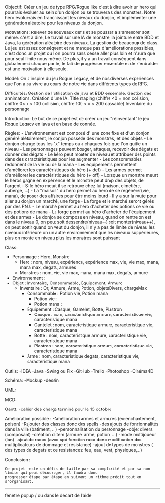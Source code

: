 Objectif:
    Créer un jeu de type RPG/Rogue like c'est à dire avoir un hero qui pourrais évoluer au sein d'un donjon ou se
    trouverais des monstres. Notre héro évoluerais en franchissant les niveaux du donjon, et implémenter une génération aléatoire pour       les niveaux du donjon.


Motivations:
    Relever de nouveaux défis et se pousser à s'améliorer soit même.
    c'est à dire, Le travail sur une IA de monstre, la jointure entre BDD et Java, la génération aléatoire des niveaux.
    La gestion de beaucoup de class.
    Le jeu est assez conséquent et ne manque pas d'améliorations possibles, c'est donc un projet ou l'on pourra sans cesse
    aller plus loin et n'aura que pour seul limite nous même.
    De plus, il y a un travail conséquent dans globalement chaque partie, le fait de progrésser ensemble et de s'entraider est
    une motivation à elle seule.


Model:
    On s'inspire du jeu Rogue Legacy, et de nos diverses expériences que l'on a pu vivre au cours de notre vie dans différents types de     RPG.

Difficultés:
    Gestion de l'utilisation de java et BDD ensemble.
    Gestion des annimations.
    Création d'une IA.
    Title maping (chiffre <0 = non collision, chiffre 0< x < 100 collision, chiffre 100 < x < 200 cassable)
    Inventaire du personnage


Introduction:
    Le but de ce projet est de créer un jeu "réinventant" le jeu Rogue Legacy en java et en base de donnée.

Règles:
    - L'environnement est composé d' une zone fixe et d'un donjon généré alétoirement, le donjon possède des monstres, et des objets
    - Le donjon change tous les "x" temps ou à chaques fois que l'on quitte un niveau
    - Les personnages peuvent bouger, attaquer, recevoir des dégats et donner des dégats
    - Le héro peut monter de niveau et attribuer des points dans des caractéristiques pour les augmenter
    - Les consommables redonnent de la vie ou de la mana
    - Les équipements permettent d'améliorer les caractéristiques du héro (+ def)
    - Les armes permet d'améliorer les caractéristiques du héro  (+ off)
    - Lorsque un monstre meurt le héros gagne en expérience et le monstre peut drop des objets, de l'argent
    - Si le héro meurt il se retrouve chez lui (maison, cimetière, auberge, ...)
    - La "maison" du hero permet au hero de se regénérer(vie, mana), de poser des affaires pour être moins lourd
    - Il y a sur la route pour aller au donjon un marché, une forge
    - La forge et le marché seront gérés par des PNJ.
    - Le marché permet au héro d'acheter des potions de vie ou des potions de mana
    - La forge permet au héro d'acheter de l'équipement et des armes
    - Le donjon se compose en niveau, quand on rentre on est dans le niveau 0, on peut soit dessendre(niveau--) soit monter(niveau++),
            on peut sortir quand on veut du donjon, il n'y a pas de limite de niveau les niveaux inférieure on un autre environnement               que les niveaux suppérieures, plus on monte en niveau plus les monstres sont puissant

Class:
- Personnage : Hero, Monstre
    - Hero : nom, niveau, expérience, expérience max, vie, vie max, mana, mana max, degats, armures
    - Monstres : nom, vie, vie max, mana, mana max, degats, armure
- Environnement :
- Objet : Inventaire, Consommable, Equipement, Armure
    - Inventaire : Or, Armure, Arme, Potion, objetsDivers, chargeMax
        - Consommable : Potion vie, Potion mana
            - Potion vie :
            - Potion mana :
        - Equipement : Casque, Gantelet, Botte, Plastron
            - Casque : nom, caracteristique armure, caracteristique vie, caracteristique mana
            - Gantelet : nom, caracteristique armure, caracteristique vie, caracteristique mana
            - Botte : nom, caracteristique armure, caracteristique vie, caracteristique mana
            - Plastron : nom, caracteristique armure, caracteristique vie, caracteristique mana
        - Arme : nom, caracteristique degats, caracteristique vie, caracteristique mana

Outils:
    -IDEA
    -Java
    -Swing ou Fix
    -GitHub
    -Trello
    -Photoshop
    -Cinéma4D

Schéma:
    -Mockup
    -dessin

UML:


MCD:


Gantt:
    -cahier des charge terminé pour le 13 octobre

Amélioration possible :
    -Amélioration armes et armures (ex:enchantement, poison)
    -Rajouter des classes donc des spells
    -des ajouts de foncionnalités dans la ville (batiment, ...)
    -personnalisation du personnage
    -objet divers (composant)
    -création d'item (armure, arme, potion, ...)
    -mode multijoueur (lan)
    -ajout de races (avec spé fonction race donc modification des multiplicateurs de dommage et résistance)
    -ajout de types de monstres ( des types de degats et de resistances: feu, eau, vent, physiques,...)

Conclusion :

    Ce projet reste un défis de taille par sa complexité et par sa non limite qui peut décourager, il faudra donc
    progresser étape par étape en suivant un rithme précit tout en s'organisant.

---------------------------------------------------------------------------------------------------------

fenetre popup / ou dans le decart de l'aide

